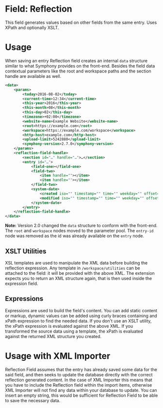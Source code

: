 # Field: Reflection

This field generates values based on other fields from the same entry.
Uses XPath and optionally XSLT.

# Usage

When saving an entry Reflection field creates an internal `data` structure similar to what Symphony provides on the front-end. Besides the field data contextual parameters like the root and workspace paths and the section handle are available as well.

```xml
<data>
	<params>
		<today>2016-08-02</today>
		<current-time>12:34</current-time>
		<this-year>2016</this-year>
		<this-month>08</this-month>
		<this-day>02</this-day>
		<timezone>+02:00</timezone>
		<website-name>Example Website</website-name>
		<root>https://example.com</root>
		<workspace>https://example.com/workspace</workspace>
		<http-host>example.com</http-host>
		<upload-limit>5242880</upload-limit>
		<symphony-version>2.7.0</symphony-version>
	</params>
	<reflection-field-handle>
		<section id="…" handle="…">…</section>
		<entry id="…">
			<field-one></field-one>
            <field-two>
                <item handle=""></item>
                <item handle=""></item>
            </field-two>
			<system-date>
				<created iso="" timestamp="" time="" weekday="" offset="">…</created>
				<modified iso="" timestamp="" time="" weekday="" offset="">…</modified>
			</system-date>
		</entry>
	</reflection-field-handle>
</data>
```

**Note:** Version 2.0 changed the `data` structure to conform with the front-end. The `root` and `workspace` nodes moved to the parameter pool. The `entry-id` node was removed as the id was already available on the `entry` node.

## XSLT Utilities

XSL templates are used to manipulate the XML data before building the reflection expression. Any template in `/workspace/utilities` can be attached to the field: it will be provided with the above XML. The extension expects you to return an XML structure again, that is then used inside the expression field.

## Expressions

Expressions are used to build the field's content. You can add static content or markup, dynamic values can be added using curly braces containing and xPath expression to find the needed data. If you don't use an XSLT utility, the xPath expression is evaluated against the above XML. If you transformed the source data using a template, the xPath is evaluated against the returned XML structure you created.

# Usage with XML Importer

Reflection Field assumes that the entry has already saved some data for the said field, and then seeks to update the database directly with the correct reflection generated content.
In the case of XML Importer this means that you have to include the Reflection field within the import items, otherwise XML Importer will not find any data within your database to update.
You can insert an empty string, this would be sufficient for Reflection Field to be able to save the necessary data.
